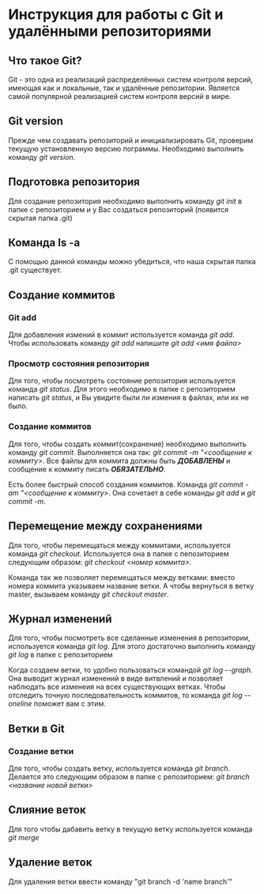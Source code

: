 # Инструкция для работы с Git и удалёнными репозиториями

## Что такое Git?
Git - это одна из реализаций распределённых систем контроля версий, имеющая как и локальные, так и удалённые репозитории. Является самой популярной реализацией систем контроля версий в мире.

## Git version

Прежде чем создавать репозиторий и инициализировать Git, проверим текущую установленную версию пограммы. Необходимо выполнить команду *git version*.

## Подготовка репозитория
Для создание репозитория необходимо выполнить команду *git init*  в папке с репозиторием и у Вас создаться репозиторий (появится скрытая папка .git)

## Команда ls -a
С помощью данной команды можно убедиться, что наша скрытая папка .git существует.


## Создание коммитов

### Git add
Для добавления измений в коммит используется команда *git add*. Чтобы использовать команду *git add* напишите *git add <имя файла>*

### Просмотр состояния репозитория
Для того, чтобы посмотреть состояние репозитория используется команда *git status*. Для этого необходимо в папке с репозиторием написать *git status*, и Вы увидите были ли измения в файлах, или их не было.

### Создание коммитов
Для того, чтобы создать коммит(сохранение) необходимо выполнить команду *git commit*. Выполняется она так: *git commit -m "<сообщение к коммиту>*. Все файлы для коммита должны быть ***ДОБАВЛЕНЫ*** и сообщение к коммиту писать ***ОБЯЗАТЕЛЬНО***.

Есть более быстрый способ создания коммитов. Команда *git commit -am "<сообщение к коммиту>*. Она сочетает в себе команды *git add* и *git commit -m*.

## Перемещение между сохранениями
Для того, чтобы перемещаться между коммитами, используется команда *git checkout*. Используется она в папке с пепозиторием следующим образом: *git checkout <номер коммита>*.

Команда так же позволяет перемещаться между ветками: вместо номера коммита указываем название ветки. А чтобы вернуться в ветку master, вызываем команду *git checkout master*.



## Журнал изменений
Для того, чтобы посмотреть все сделанные изменения в репозитории, используется команда *git log*. Для этого достаточно выполнить команду *git log* в папке с репозиторием

Когда создаем ветки, то удобно пользоваться командой *git log --graph*. Она выводит журнал изменений в виде витвлений и позволяет наблюдать все изменеия на всех существующих ветках. Чтобы отследить точную последовательность коммитов, то команда *git log --oneline* поможет вам с этим.

## Ветки в Git

### Создание ветки

Для того, чтобы создать ветку, используется команда *git branch*. Делается это следующим образом в папке с репозиторием: *git branch <название новой ветки>*

## Слияние веток

Для того чтобы дабавить ветку в текущую ветку используется команда *git merge <name branch>*

## Удаление веток
Для удаления ветки ввести команду "git branch -d 'name branch'"
